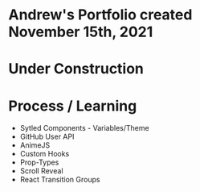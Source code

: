 # Andrew's Portfolio created November 15th, 2021

# Under Construction

# Process / Learning
- Sytled Components - Variables/Theme
- GitHub User API
- AnimeJS
- Custom Hooks
- Prop-Types
- Scroll Reveal
- React Transition Groups